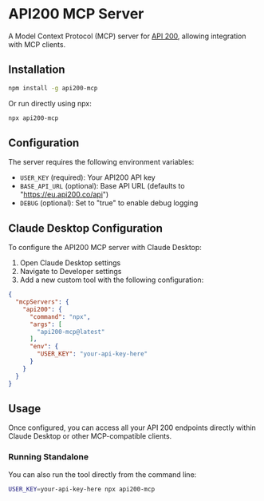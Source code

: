 # API200 MCP Server

A Model Context Protocol (MCP) server for [API 200](https://api200.co), allowing integration with MCP clients.

## Installation

```bash
npm install -g api200-mcp
```

Or run directly using npx:

```bash
npx api200-mcp
```

## Configuration

The server requires the following environment variables:

- `USER_KEY` (required): Your API200 API key
- `BASE_API_URL` (optional): Base API URL (defaults to "https://eu.api200.co/api")
- `DEBUG` (optional): Set to "true" to enable debug logging

## Claude Desktop Configuration

To configure the API200 MCP server with Claude Desktop:

1. Open Claude Desktop settings
2. Navigate to Developer settings
3. Add a new custom tool with the following configuration:

```json
{
  "mcpServers": {
    "api200": {
      "command": "npx",
      "args": [
        "api200-mcp@latest"
      ],
      "env": {
        "USER_KEY": "your-api-key-here"
      }
    }
  }
}

```

## Usage

Once configured, you can access all your API 200 endpoints directly within Claude Desktop or other MCP-compatible clients.

### Running Standalone

You can also run the tool directly from the command line:

```bash
USER_KEY=your-api-key-here npx api200-mcp
```
